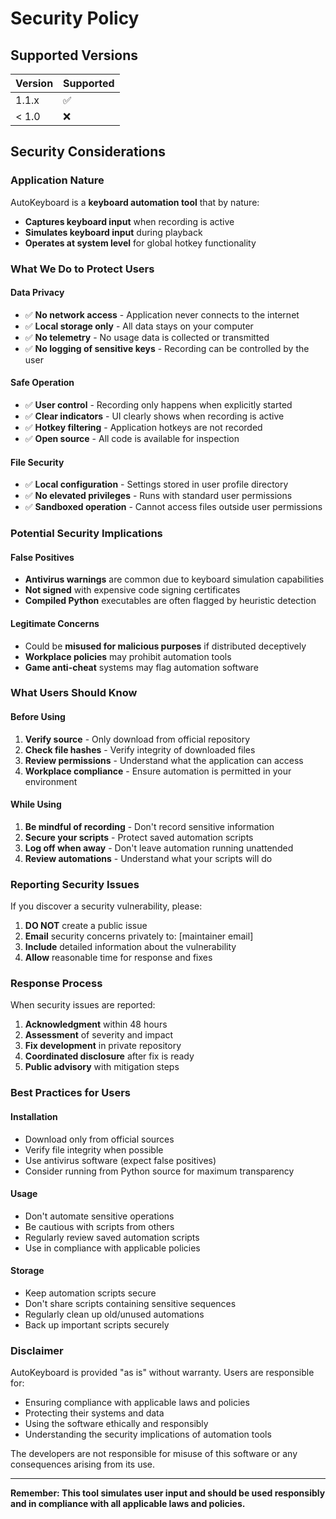 # Security Policy

## Supported Versions

| Version | Supported          |
| ------- | ------------------ |
| 1.1.x   | :white_check_mark: |
| < 1.0   | :x:                |

## Security Considerations

### Application Nature
AutoKeyboard is a **keyboard automation tool** that by nature:
- **Captures keyboard input** when recording is active
- **Simulates keyboard input** during playback
- **Operates at system level** for global hotkey functionality

### What We Do to Protect Users

#### Data Privacy
- ✅ **No network access** - Application never connects to the internet
- ✅ **Local storage only** - All data stays on your computer
- ✅ **No telemetry** - No usage data is collected or transmitted
- ✅ **No logging of sensitive keys** - Recording can be controlled by the user

#### Safe Operation
- ✅ **User control** - Recording only happens when explicitly started
- ✅ **Clear indicators** - UI clearly shows when recording is active
- ✅ **Hotkey filtering** - Application hotkeys are not recorded
- ✅ **Open source** - All code is available for inspection

#### File Security
- ✅ **Local configuration** - Settings stored in user profile directory
- ✅ **No elevated privileges** - Runs with standard user permissions
- ✅ **Sandboxed operation** - Cannot access files outside user permissions

### Potential Security Implications

#### False Positives
- **Antivirus warnings** are common due to keyboard simulation capabilities
- **Not signed** with expensive code signing certificates
- **Compiled Python** executables are often flagged by heuristic detection

#### Legitimate Concerns
- Could be **misused for malicious purposes** if distributed deceptively
- **Workplace policies** may prohibit automation tools
- **Game anti-cheat** systems may flag automation software

### What Users Should Know

#### Before Using
1. **Verify source** - Only download from official repository
2. **Check file hashes** - Verify integrity of downloaded files
3. **Review permissions** - Understand what the application can access
4. **Workplace compliance** - Ensure automation is permitted in your environment

#### While Using
1. **Be mindful of recording** - Don't record sensitive information
2. **Secure your scripts** - Protect saved automation scripts
3. **Log off when away** - Don't leave automation running unattended
4. **Review automations** - Understand what your scripts will do

### Reporting Security Issues

If you discover a security vulnerability, please:

1. **DO NOT** create a public issue
2. **Email** security concerns privately to: [maintainer email]
3. **Include** detailed information about the vulnerability
4. **Allow** reasonable time for response and fixes

### Response Process

When security issues are reported:

1. **Acknowledgment** within 48 hours
2. **Assessment** of severity and impact
3. **Fix development** in private repository
4. **Coordinated disclosure** after fix is ready
5. **Public advisory** with mitigation steps

### Best Practices for Users

#### Installation
- Download only from official sources
- Verify file integrity when possible
- Use antivirus software (expect false positives)
- Consider running from Python source for maximum transparency

#### Usage
- Don't automate sensitive operations
- Be cautious with scripts from others
- Regularly review saved automation scripts
- Use in compliance with applicable policies

#### Storage
- Keep automation scripts secure
- Don't share scripts containing sensitive sequences
- Regularly clean up old/unused automations
- Back up important scripts securely

### Disclaimer

AutoKeyboard is provided "as is" without warranty. Users are responsible for:
- Ensuring compliance with applicable laws and policies
- Protecting their systems and data
- Using the software ethically and responsibly
- Understanding the security implications of automation tools

The developers are not responsible for misuse of this software or any consequences arising from its use.

---

**Remember: This tool simulates user input and should be used responsibly and in compliance with all applicable laws and policies.**
